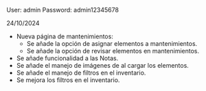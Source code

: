 User: admin
Password: admin12345678

24/10/2024
- Nueva página de mantenimientos:
    - Se añade la opción de asignar elementos a mantenimientos.
    - Se añade la opción de revisar elementos en mantenimientos.
- Se añade funcionalidad a las Notas.
- Se añade el manejo de imágenes de al cargar los elementos.
- Se añade el manejo de filtros en el inventario.
- Se mejora los filtros en el inventario.


